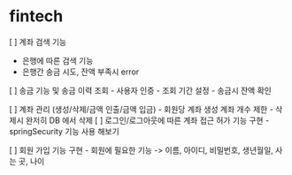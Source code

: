 # fintech

 [ ]  계좌 검색 기능
   - 은행에 따른 검색 기능
   - 은행간 송금 시도, 잔액 부족시 error

 [ ]  송금 기능 및 송금 이력 조회
    - 사용자 인증
    - 조회 기간 설정 
    - 송금시 잔액 확인
    
 [ ]  계좌 관리 (생성/삭제/금액 인출/금액 입금)
    - 회원당 계좌 생성 계좌 개수 제한
    - 삭제시 완저히 DB 에서 삭제
 [ ]  로그인/로그아웃에 따른 계좌 접근 허가 기능 구현
     - springSecurity 기능 사용 해보기 

 [ ]  회원 가입 기능 구현 
    - 회원에 필요한 기능 
     -> 이름, 아이디, 비밀번호, 생년월일, 사는 곳, 나이 
  
